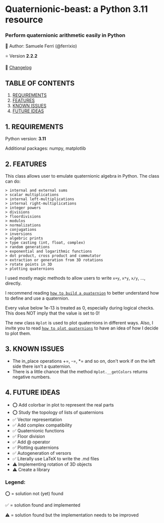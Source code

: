 # Quaternionic-beast: a Python 3.11 resource
### Perform quaternionic arithmetic easily in Python

:dragon: Author: Samuele Ferri (@ferrixio)

:star: Version **2.2.2**

:scroll: [Changelog](https://github.com/ferrixio/Quaternionic-beasts/blob/main/docs/CHANGELOG.md)

## TABLE OF CONTENTS 

1. [REQUIREMENTS](#1-requirements)
2. [FEATURES](#2-features)
3. [KNOWN ISSUES](#3-known-issues)
4. [FUTURE IDEAS](#4-future-ideas)

## 1. REQUIREMENTS

Python version: **3.11**

Additional packages: numpy, matplotlib

## 2. FEATURES

This class allows user to emulate quaternionic algebra in Python. The class can do:

	> internal and external sums
	> scalar multiplications
	> internal left-multiplications
	> internal right-multiplications
	> integer powers
	> divisions
	> floordivisions
	> modulos
	> normalizations
	> conjugations
	> inversions
	> algebric prints
	> type casting (int, float, complex)
	> random generations
	> exponential and logarithmic functions
	> dot product, cross product and commutator
	> extraction or generation from 3D rotations
	> rotate points in 3D
	> plotting quaternions

I used mostly magic methods to allow users to write `x+y`, `x*y`, `x/y`, ..., directly.

I recommend reading [`how to build a quaternion`](https://github.com/ferrixio/Quaternionic-beasts/blob/main/docs/How%20to%20build%20a%20quaternion.md) to better understand how to define and use a quaternion.

Every value below 1e-13 is treated as 0, especially during logical checks. This does NOT imply that the value is set to 0!

The new class `Hplot` is used to plot quaternions in different ways. Also, I invite you to read [`how to plot quaternions`](https://github.com/ferrixio/Quaternionic-beasts/blob/main/docs/How%20to%20plot%20quaternions.md) to have an idea of how I decide to plot them. 

## 3. KNOWN ISSUES

+ The in_place operations +=, -=, *= and so on, don't work if on the left side there isn't a quaternion.
+ There is a little chance that the method `Hplot.__getColors` returns negative numbers.

## 4. FUTURE IDEAS

+ :o: Add colorbar in plot to represent the real parts
+ :o: Study the topology of lists of quaternions
+ :white_check_mark: Vector representation
+ :white_check_mark: Add complex compatibility
+ :white_check_mark: Quaternionic functions
+ :white_check_mark: Floor division
+ :white_check_mark: Add @ operator
+ :white_check_mark: Plotting quaternions
+ :white_check_mark: Autogeneration of versors
+ :white_check_mark: Literally use LaTeX to write the .md files
+ :warning: Implementing rotation of 3D objects
+ :warning: Create a library

### Legend:
:o: = solution not (yet) found

:white_check_mark: = solution found and implemented

:warning: = solution found but the implementation needs to be improved
